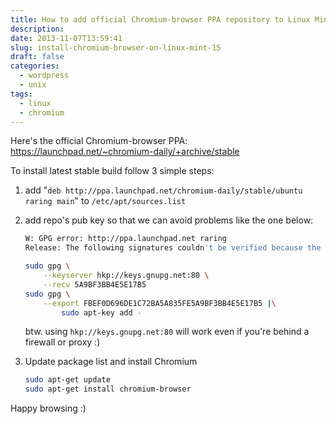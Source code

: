 ```yaml
---
title: How to add official Chromium-browser PPA repository to Linux Mint 15 and install the latest stable build
description: 
date: 2013-11-07T13:59:41
slug: install-chromium-browser-on-linux-mint-15
draft: false
categories:
  - wordpress
  - unix
tags:
  - linux
  - chromium
---
```


Here's the official Chromium-browser PPA: https://launchpad.net/~chromium-daily/+archive/stable

To install latest stable build follow 3 simple steps: 

1. add "`deb http://ppa.launchpad.net/chromium-daily/stable/ubuntu raring main`" to `/etc/apt/sources.list`
2. add repo's pub key so that we can avoid problems like the one below:
    ```bash
    W: GPG error: http://ppa.launchpad.net raring 
    Release: The following signatures couldn't be verified because the public key is not available: NO_PUBKEY 5A9BF3BB4E5E17B5
    ```

    ```bash
    sudo gpg \
        --keyserver hkp://keys.gnupg.net:80 \
        --recv 5A9BF3BB4E5E17B5
    sudo gpg \
        --export FBEF0D696DE1C72BA5A835FE5A9BF3BB4E5E17B5 |\
            sudo apt-key add -
    ```

    btw. using `hkp://keys.gnupg.net:80` will work even if you're behind a firewall or proxy :) 

3. Update package list and install Chromium

    ```bash
    sudo apt-get update
    sudo apt-get install chromium-browser
    ```

Happy browsing :)